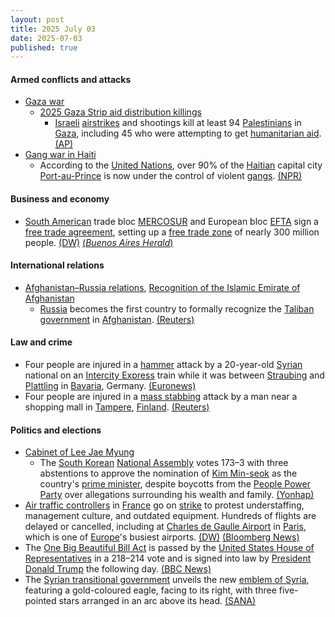 ```yaml
---
layout: post
title: 2025 July 03
date: 2025-07-03
published: true
---
```



#### Armed conflicts and attacks

* [Gaza war](https://en.wikipedia.org/wiki/Gaza_war "Gaza war")
  * [2025 Gaza Strip aid distribution killings](https://en.wikipedia.org/wiki/2025_Gaza_Strip_aid_distribution_killings "2025 Gaza Strip aid distribution killings")
    * [Israeli](https://en.wikipedia.org/wiki/Israel_Defense_Forces "Israel Defense Forces") [airstrikes](https://en.wikipedia.org/wiki/Airstrikes "Airstrikes") and shootings kill at least 94 [Palestinians](https://en.wikipedia.org/wiki/Palestinians "Palestinians") in [Gaza](https://en.wikipedia.org/wiki/Gaza_Strip "Gaza Strip"), including 45 who were attempting to get [humanitarian aid](https://en.wikipedia.org/wiki/Humanitarian_aid "Humanitarian aid"). [(AP)](https://apnews.com/article/israel-palestinians-hamas-war-news-07-03-2025-7bed9df1b8a5278631ae844c18ace2b2)
* [Gang war in Haiti](https://en.wikipedia.org/wiki/Gang_war_in_Haiti "Gang war in Haiti")
  * According to the [United Nations](https://en.wikipedia.org/wiki/United_Nations "United Nations"), over 90% of the [Haitian](https://en.wikipedia.org/wiki/Haiti "Haiti") capital city [Port-au-Prince](https://en.wikipedia.org/wiki/Port-au-Prince "Port-au-Prince") is now under the control of violent [gangs](https://en.wikipedia.org/wiki/Gang "Gang"). [(NPR)](https://www.npr.org/2025/07/03/nx-s1-5455540/haiti-gangs-capital-port-au-prince-violence)

#### Business and economy

* [South American](https://en.wikipedia.org/wiki/South_America "South America") trade bloc [MERCOSUR](https://en.wikipedia.org/wiki/MERCOSUR "MERCOSUR") and European bloc [EFTA](https://en.wikipedia.org/wiki/EFTA "EFTA") sign a [free trade agreement](https://en.wikipedia.org/wiki/Free_trade_agreement "Free trade agreement"), setting up a [free trade zone](https://en.wikipedia.org/wiki/Free_trade_zone "Free trade zone") of nearly 300 million people. [(DW)](https://www.dw.com/en/south-americas-mercosur-europes-efta-bloc-seal-trade-deal/a-73134998) [(*Buenos Aires Herald*)](https://buenosairesherald.com/world/international-relations/mercosur-efta-announce-fta-negotiations-successfully-completed)

#### International relations

* [Afghanistan–Russia relations](https://en.wikipedia.org/wiki/Afghanistan%E2%80%93Russia_relations "Afghanistan–Russia relations"), [Recognition of the Islamic Emirate of Afghanistan](https://en.wikipedia.org/wiki/Recognition_of_the_Islamic_Emirate_of_Afghanistan "Recognition of the Islamic Emirate of Afghanistan")
  * [Russia](https://en.wikipedia.org/wiki/Russia "Russia") becomes the first country to formally recognize the [Taliban government](https://en.wikipedia.org/wiki/Government_of_Afghanistan "Government of Afghanistan") in [Afghanistan](https://en.wikipedia.org/wiki/Afghanistan "Afghanistan"). [(Reuters)](https://www.reuters.com/world/asia-pacific/russia-becomes-first-country-recognise-taliban-government-afghanistan-2025-07-03/)

#### Law and crime

* Four people are injured in a [hammer](https://en.wikipedia.org/wiki/Hammer "Hammer") attack by a 20-year-old [Syrian](https://en.wikipedia.org/wiki/Syria "Syria") national on an [Intercity Express](https://en.wikipedia.org/wiki/Intercity_Express "Intercity Express") train while it was between [Straubing](https://en.wikipedia.org/wiki/Straubing "Straubing") and [Plattling](https://en.wikipedia.org/wiki/Plattling "Plattling") in [Bavaria](https://en.wikipedia.org/wiki/Bavaria "Bavaria"), Germany. [(Euronews)](https://www.euronews.com/my-europe/2025/07/03/syrian-man-injures-four-passengers-with-hammer-on-ice-train-in-southern-germany-police-say)
* Four people are injured in a [mass stabbing](https://en.wikipedia.org/wiki/Mass_stabbing "Mass stabbing") attack by a man near a shopping mall in [Tampere](https://en.wikipedia.org/wiki/Tampere "Tampere"), [Finland](https://en.wikipedia.org/wiki/Finland "Finland"). [(Reuters)](https://www.reuters.com/world/europe/finnish-police-say-several-people-stabbed-shopping-centre-tampere-2025-07-03/)

#### Politics and elections

* [Cabinet of Lee Jae Myung](https://en.wikipedia.org/wiki/Cabinet_of_Lee_Jae_Myung "Cabinet of Lee Jae Myung")
  * The [South Korean](https://en.wikipedia.org/wiki/South_Korea "South Korea") [National Assembly](https://en.wikipedia.org/wiki/National_Assembly_%28South_Korea%29 "National Assembly (South Korea)") votes 173–3 with three abstentions to approve the nomination of [Kim Min-seok](https://en.wikipedia.org/wiki/Kim_Min-seok_%28politician%29 "Kim Min-seok (politician)") as the country's [prime minister](https://en.wikipedia.org/wiki/Prime_Minister_of_South_Korea "Prime Minister of South Korea"), despite boycotts from the [People Power Party](https://en.wikipedia.org/wiki/People_Power_Party "People Power Party") over allegations surrounding his wealth and family. [(Yonhap)](https://en.yna.co.kr/view/AEN20250703000951315)
* [Air traffic controllers](https://en.wikipedia.org/wiki/Air_traffic_controller "Air traffic controller") in [France](https://en.wikipedia.org/wiki/France "France") go on [strike](https://en.wikipedia.org/wiki/Strike_action "Strike action") to protest understaffing, management culture, and outdated equipment. Hundreds of flights are delayed or cancelled, including at [Charles de Gaulle Airport](https://en.wikipedia.org/wiki/Charles_de_Gaulle_Airport "Charles de Gaulle Airport") in [Paris](https://en.wikipedia.org/wiki/Paris "Paris"), which is one of [Europe](https://en.wikipedia.org/wiki/Europe "Europe")'s busiest airports. [(DW)](https://www.dw.com/en/french-air-traffic-controller-strike-strands-thousands/a-73140444) [(Bloomberg News)](https://www.bloomberg.com/news/articles/2025-07-03/airlines-forced-to-cancel-flights-over-french-air-traffic-strike)
* The [One Big Beautiful Bill Act](https://en.wikipedia.org/wiki/One_Big_Beautiful_Bill_Act "One Big Beautiful Bill Act") is passed by the [United States House of Representatives](https://en.wikipedia.org/wiki/United_States_House_of_Representatives "United States House of Representatives") in a 218–214 vote and is signed into law by [President](https://en.wikipedia.org/wiki/President_of_the_United_States "President of the United States") [Donald Trump](https://en.wikipedia.org/wiki/Donald_Trump "Donald Trump") the following day. [(BBC News)](https://www.bbc.com/news/articles/cpvjlj3n1vmo)
* The [Syrian transitional government](https://en.wikipedia.org/wiki/Syrian_transitional_government "Syrian transitional government") unveils the new [emblem of Syria](https://en.wikipedia.org/wiki/Emblem_of_Syria "Emblem of Syria"), featuring a gold-coloured eagle, facing to its right, with three five-pointed stars arranged in an arc above its head. [(SANA)](https://sana.sy/en/?p=362638)
